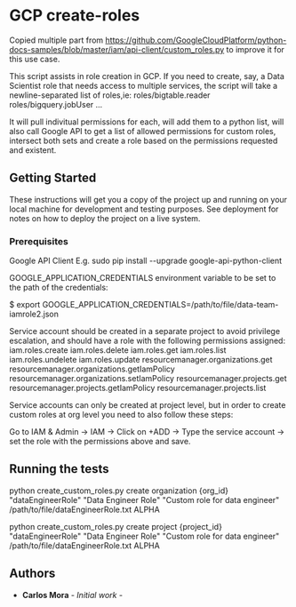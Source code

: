# GCP create-roles

Copied multiple part from https://github.com/GoogleCloudPlatform/python-docs-samples/blob/master/iam/api-client/custom_roles.py to improve it for this use case.

This script assists in role creation in GCP. If you need to create, say, a Data Scientist role that needs access to multiple services, the script will take a newline-separated list of roles,ie:
roles/bigtable.reader
roles/bigquery.jobUser
...

It will pull indivitual permissions for each, will add them to a python list, will also call Google API to get a list of allowed permissions for custom roles, intersect both sets and create a role based on the permissions requested and existent.

## Getting Started

These instructions will get you a copy of the project up and running on your local machine for development and testing purposes. See deployment for notes on how to deploy the project on a live system.

### Prerequisites

Google API Client
E.g. sudo pip install --upgrade google-api-python-client

GOOGLE_APPLICATION_CREDENTIALS environment variable to be set to the path of the credentials: 

$ export GOOGLE_APPLICATION_CREDENTIALS=/path/to/file/data-team-iamrole2.json

Service account should be created in a separate project to avoid privilege escalation, and should have a role with the following permissions assigned:
iam.roles.create
iam.roles.delete
iam.roles.get
iam.roles.list
iam.roles.undelete
iam.roles.update
resourcemanager.organizations.get
resourcemanager.organizations.getIamPolicy
resourcemanager.organizations.setIamPolicy
resourcemanager.projects.get
resourcemanager.projects.getIamPolicy
resourcemanager.projects.list

Service accounts can only be created at project level, but in order to create custom roles at org level you need to also follow these steps:

Go to IAM & Admin -> IAM -> Click on +ADD -> Type the service account -> set the role with the permissions above and save. 


## Running the tests

python create_custom_roles.py create organization {org_id} "dataEngineerRole" "Data Engineer Role" "Custom role for data engineer" /path/to/file/dataEngineerRole.txt ALPHA

python create_custom_roles.py create project {project_id} "dataEngineerRole" "Data Engineer Role" "Custom role for data engineer" /path/to/file/dataEngineerRole.txt ALPHA

## Authors

* **Carlos Mora** - *Initial work* - 

